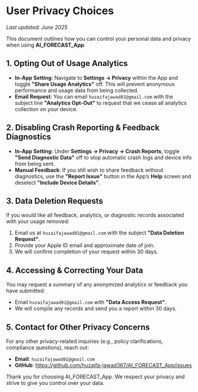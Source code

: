 # User Privacy Choices

_Last updated: June 2025_

This document outlines how you can control your personal data and privacy when using **AI_FORECAST_App**.

## 1. Opting Out of Usage Analytics

- **In-App Setting**: Navigate to **Settings → Privacy** within the App and toggle **"Share Usage Analytics"** off. This will prevent anonymous performance and usage data from being collected.  
- **Email Request**: You can email `huzaifajawad01@gmail.com` with the subject line **"Analytics Opt-Out"** to request that we cease all analytics collection on your device.

## 2. Disabling Crash Reporting & Feedback Diagnostics

- **In-App Setting**: Under **Settings → Privacy → Crash Reports**, toggle **"Send Diagnostic Data"** off to stop automatic crash logs and device info from being sent.  
- **Manual Feedback**: If you still wish to share feedback without diagnostics, use the **"Report Issue"** button in the App’s **Help** screen and deselect **"Include Device Details"**.

## 3. Data Deletion Requests

If you would like all feedback, analytics, or diagnostic records associated with your usage removed:

1. Email us at `huzaifajawad01@gmail.com` with the subject **"Data Deletion Request"**.  
2. Provide your Apple ID email and approximate date of join.  
3. We will confirm completion of your request within 30 days.

## 4. Accessing & Correcting Your Data

You may request a summary of any anonymized analytics or feedback you have submitted:

- Email `huzaifajawad01@gmail.com` with **"Data Access Request"**.  
- We will compile any records and send you a report within 30 days.

## 5. Contact for Other Privacy Concerns

For any other privacy-related inquiries (e.g., policy clarifications, compliance questions), reach out:

- **Email**: `huzaifajawad01@gmail.com`  
- **GitHub**: https://github.com/huzaifa-jawad367/AI_FORECAST_App/issues

Thank you for choosing AI_FORECAST_App. We respect your privacy and strive to give you control over your data.
